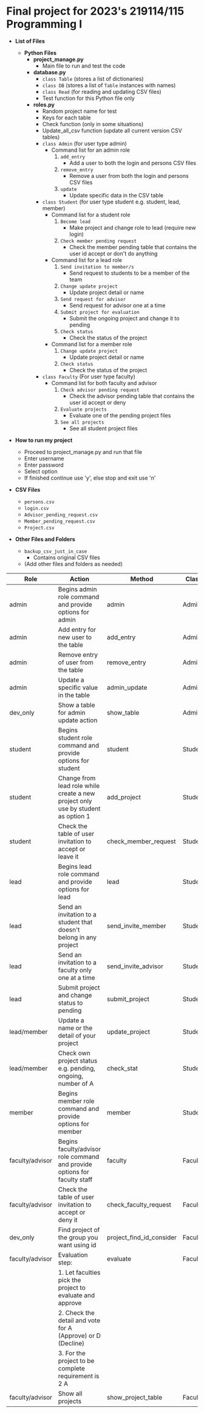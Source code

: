 # Final project for 2023's 219114/115 Programming I

* **List of Files**
    * **Python Files**
        - **project_manage.py**
            - Main file to run and test the code
        - **database.py**
            - `class Table` (stores a list of dictionaries)
            - `class DB` (stores a list of `Table` instances with names)
            - `class Read` (for reading and updating CSV files)
            - Test function for this Python file only
        - **roles.py**
            - Random project name for test
            - Keys for each table
            - Check function (only in some situations)
            - Update_all_csv function (update all current version CSV tables)
            - `class Admin` (for user type admin)
                - Command list for an admin role
                    1. `add_entry`
                        - Add a user to both the login and persons CSV files
                    2. `remove_entry`
                        - Remove a user from both the login and persons CSV
                          files
                    3. `update`
                        - Update specific data in the CSV table
            - `class Student` (for user type student e.g. student, lead,
              member)
                - Command list for a student role
                    1. `Become lead`
                        - Make project and change role to lead (require new
                          login)
                    2. `Check member pending request`
                        - Check the member pending table that contains the user
                          id accept or don't do anything
                - Command list for a lead role
                    1. `Send invitation to member/s`
                        - Send request to students to be a member of the team
                    2. `Change update project`
                        - Update project detail or name
                    3. `Send request for advisor`
                        - Send request for advisor one at a time
                    4. `Submit project for evaluation`
                        - Submit the ongoing project and change it to pending
                    5. `Check status`
                        - Check the status of the project
                - Command list for a member role
                    1. `Change update project`
                        - Update project detail or name
                    2. `Check status`
                        - Check the status of the project
            - `class Faculty` (For user type faculty)
                - Command list for both faculty and advisor
                    1. `Check advisor pending request`
                        - Check the advisor pending table that contains the
                          user id accept or deny
                    2. `Evaluate projects`
                        - Evaluate one of the pending project files
                    3. `See all projects`
                        - See all student project files
* **How to run my project**
    * Proceed to project_manage.py and run that file
    * Enter username
    * Enter password
    * Select option
    * If finished continue use 'y', else stop and exit use 'n'

* **CSV Files**
    - `persons.csv`
    - `login.csv`
    - `Advisor_pending_request.csv`
    - `Member_pending_request.csv`
    - `Project.csv`

* **Other Files and Folders**
    - `backup_csv_just_in_case`
        - Contains original CSV files
    - (Add other files and folders as needed)

| Role            | Action                                                                           | Method                   | Class   | Completion |
|-----------------|----------------------------------------------------------------------------------|--------------------------|---------|-----------:|
| admin           | Begins admin role command and provide options for admin                          | admin                    | Admin   |       100% |
| admin           | Add entry for new user to the table                                              | add_entry                | Admin   |       100% |
| admin           | Remove entry of user from the table                                              | remove_entry             | Admin   |       100% |
| admin           | Update a specific value in the table                                             | admin_update             | Admin   |       100% |
| dev_only        | Show a table for admin update action                                             | show_table               | Admin   |       100% |
| student         | Begins student role command and provide options for student                      | student                  | Student |       100% |
| student         | Change from lead role while create a new project only use by student as option 1 | add_project              | Student |       100% |
| student         | Check the table of user invitation to accept or leave it                         | check_member_request     | Student |       100% |
| lead            | Begins lead role command and provide options for lead                            | lead                     | Student |       100% |
| lead            | Send an invitation to a student that doesn't belong in any project               | send_invite_member       | Student |       100% |
| lead            | Send an invitation to a faculty only one at a time                               | send_invite_advisor      | Student |       100% |
| lead            | Submit project and change status to pending                                      | submit_project           | Student |       100% |
| lead/member     | Update a name or the detail of your project                                      | update_project           | Student |       100% |
| lead/member     | Check own project status e.g. pending, ongoing, number of A                      | check_stat               | Student |       100% |
| member          | Begins member role command and provide options for member                        | member                   | Student |       100% |
| faculty/advisor | Begins faculty/advisor role command and provide options for faculty staff        | faculty                  | Faculty |       100% |
| faculty/advisor | Check the table of user invitation to accept or deny it                          | check_faculty_request    | Faculty |       100% |
| dev_only        | Find project of the group you want using id                                      | project_find_id_consider | Faculty |       100% |
| faculty/advisor | Evaluation step:                                                                 | evaluate                 | Faculty |       100% |
|                 | 1. Let faculties pick the project to evaluate and approve                        |                          |         |            |
|                 | 2. Check the detail and vote for A (Approve) or D (Decline)                      |                          |         |            |
|                 | 3. For the project to be complete requirement is 2 A                             |                          |         |            |
| faculty/advisor | Show all projects                                                                | show_project_table       | Faculty |       100% |

